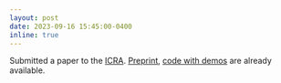 ```yaml
---
layout: post
date: 2023-09-16 15:45:00-0400
inline: true
---
```

Submitted a paper to the [ICRA](https://2024.ieee-icra.org/). [Preprint](https://arxiv.org/abs/2212.02941), [code with demos](https://github.com/shamilmamedov/flexible_arm) are already available.